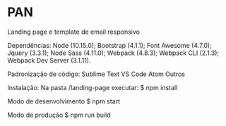 # PAN
Landing page e template de email responsivo

Dependências:
Node (10.15.0);
Bootstrap (4.1.1);
Font Awesome (4.7.0);
Jquery (3.3.1);
Node Sass (4.11.0);
Webpack (4.8.3);
Webpack CLI (2.1.3);
Webpack Dev Server (3.1.11).

Padronização de código:
Sublime Text
VS Code
Atom
Outros

Instalação:
Na pasta /landing-page executar:
$ npm install

Modo de desenvolvimento
$ npm start

Modo de produção
$ npm run build
